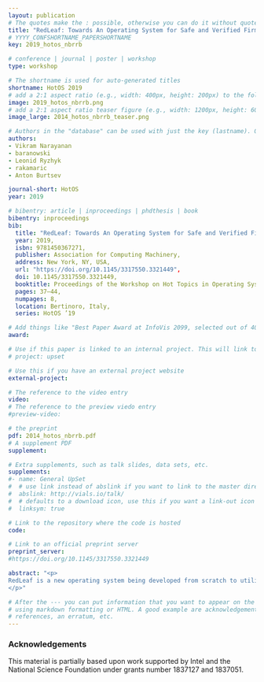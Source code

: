 ```yaml
---
layout: publication
# The quotes make the : possible, otherwise you can do it without quotes
title: "RedLeaf: Towards An Operating System for Safe and Verified Firmware"
# YYYY_CONFSHORTNAME_PAPERSHORTNAME
key: 2019_hotos_nbrrb

# conference | journal | poster | workshop
type: workshop

# The shortname is used for auto-generated titles
shortname: HotOS 2019
# add a 2:1 aspect ratio (e.g., width: 400px, height: 200px) to the folder /assets/images/papers/
image: 2019_hotos_nbrrb.png
# add a 2:1 aspect ratio teaser figure (e.g., width: 1200px, height: 600px) to the folder /assets/images/papers/
image_large: 2014_hotos_nbrrb_teaser.png

# Authors in the "database" can be used with just the key (lastname). Others can be written properly.
authors:
- Vikram Narayanan
- baranowski
- Leonid Ryzhyk
- rakamaric
- Anton Burtsev

journal-short: HotOS
year: 2019

# bibentry: article | inproceedings | phdthesis | book
bibentry: inproceedings
bib:
  title: "RedLeaf: Towards An Operating System for Safe and Verified Firmware",
  year: 2019,
  isbn: 9781450367271,
  publisher: Association for Computing Machinery,
  address: New York, NY, USA,
  url: "https://doi.org/10.1145/3317550.3321449",
  doi: 10.1145/3317550.3321449,
  booktitle: Proceedings of the Workshop on Hot Topics in Operating Systems,
  pages: 37–44,
  numpages: 8,
  location: Bertinoro, Italy,
  series: HotOS ’19

# Add things like "Best Paper Award at InfoVis 2099, selected out of 4000 submissions"
award:

# Use if this paper is linked to an internal project. This will link to the project site
# project: upset

# Use this if you have an external project website
external-project:

# The reference to the video entry
video:
# The reference to the preview viedo entry
#preview-video:

# the preprint
pdf: 2014_hotos_nbrrb.pdf
# A supplement PDF
supplement: 

# Extra supplements, such as talk slides, data sets, etc.
supplements:
#- name: General UpSet
#  # use link instead of abslink if you want to link to the master directory
#  abslink: http://vials.io/talk/
#  # defaults to a download icon, use this if you want a link-out icon
#  linksym: true

# Link to the repository where the code is hosted
code:

# Link to an official preprint server
preprint_server: 
#https://doi.org/10.1145/3317550.3321449

abstract: "<p>
RedLeaf is a new operating system being developed from scratch to utilize formal verification for implementing provably secure firmware. RedLeaf is developed in a safe language, Rust, and relies on automated reasoning using satisfiability modulo theories (SMT) solvers for formal verification. RedLeaf builds on two premises: (1) Rust’s linear type system enables practical language safety even for systems with tightest performance and resource budgets (e.g., firmware), and (2) a combination of SMT-based reasoning and pointer discipline enforced by linear types provides a unique way to automate and simplify verification effort scaling it to the size of a small OS kernel.
</p>"

# After the --- you can put information that you want to appear on the website
# using markdown formatting or HTML. A good example are acknowledgements, extra
# references, an erratum, etc.
---
```

### Acknowledgements

This material is partially based upon work supported by Intel and the National Science Foundation under grants number 1837127 and 1837051.

